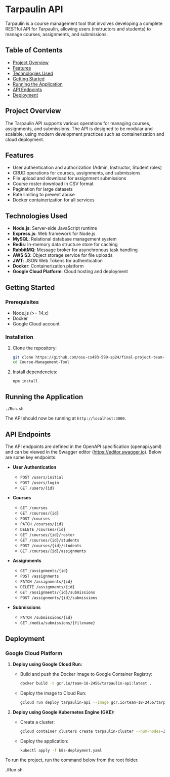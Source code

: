 # Tarpaulin API

Tarpaulin is a course management tool that involves developing a complete RESTful API for Tarpaulin, allowing users (instructors and students) to manage courses, assignments, and submissions.
## Table of Contents

- [Project Overview](#project-overview)
- [Features](#features)
- [Technologies Used](#technologies-used)
- [Getting Started](#getting-started)
- [Running the Application](#running-the-application)
- [API Endpoints](#api-endpoints)
- [Deployment](#deployment)

## Project Overview

The Tarpaulin API supports various operations for managing courses, assignments, and submissions. The API is designed to be modular and scalable, using modern development practices such as containerization and cloud deployment.

## Features

- User authentication and authorization (Admin, Instructor, Student roles)
- CRUD operations for courses, assignments, and submissions
- File upload and download for assignment submissions
- Course roster download in CSV format
- Pagination for large datasets
- Rate limiting to prevent abuse
- Docker containerization for all services

## Technologies Used

- **Node.js**: Server-side JavaScript runtime
- **Express.js**: Web framework for Node.js
- **MySQL**: Relational database management system
- **Redis**: In-memory data structure store for caching
- **RabbitMQ**: Message broker for asynchronous task handling
- **AWS S3**: Object storage service for file uploads
- **JWT**: JSON Web Tokens for authentication
- **Docker**: Containerization platform
- **Google Cloud Platform**: Cloud hosting and deployment

## Getting Started

### Prerequisites

- Node.js (>= 14.x)
- Docker
- Google Cloud account

### Installation

1. Clone the repository:
   ```sh
   git clone https://github.com/osu-cs493-599-sp24/final-project-team-3.git
   cd Course-Management-Tool
   ```

2. Install dependencies:
   ```sh
   npm install
   ```



## Running the Application
```sh
./Run.sh
```

The API should now be running at `http://localhost:3000`.



## API Endpoints

The API endpoints are defined in the OpenAPI specification (openapi.yaml) and can be viewed in the Swagger editor (https://editor.swagger.io). Below are some key endpoints:

- **User Authentication**
  - `POST /users/initial`
  - `POST /users/login`
  - `GET /users/{id}`

- **Courses**
  - `GET /courses`
  - `GET /courses/{id}`
  - `POST /courses`
  - `PATCH /courses/{id}`
  - `DELETE /courses/{id}`
  - `GET /courses/{id}/roster`
  - `GET /courses/{id}/students`
  - `POST /courses/{id}/students`
  - `GET /courses/{id}/assignments`

- **Assignments**
  - `GET /assignments/{id}`
  - `POST /assignments`
  - `PATCH /assignments/{id}`
  - `DELETE /assignments/{id}`
  - `GET /assignments/{id}/submissions`
  - `POST /assignments/{id}/submissions`

- **Submissions**
  - `PATCH /submissions/{id}`
  - `GET /media/submissions/{filename}`

## Deployment

### Google Cloud Platform

1. **Deploy using Google Cloud Run:**
   - Build and push the Docker image to Google Container Registry:
     ```sh
     docker build -t gcr.io/team-18-2456/tarpaulin-api:latest .
     ```
   - Deploy the image to Cloud Run:
     ```sh
     gcloud run deploy tarpaulin-api --image gcr.io/team-18-2456/tarpaulin-api --platform managed --region us-central1
     ```

2. **Deploy using Google Kubernetes Engine (GKE):**
   - Create a cluster:
     ```sh
     gcloud container clusters create tarpaulin-cluster --num-nodes=3
     ```
   - Deploy the application:
     ```sh
     kubectl apply -f k8s-deployment.yaml
     ```


To run the project, run the command below from the root folder.

./Run.sh

